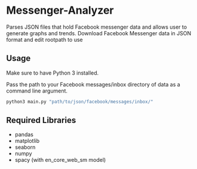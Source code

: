 # Messenger-Analyzer
Parses JSON files that hold Facebook messenger data and allows user to generate graphs and trends. Download Facebook Messenger data in JSON format and edit rootpath to use

## Usage

Make sure to have Python 3 installed.

Pass the path to your Facebook messages/inbox directory of data as a command line argument.

```bash
python3 main.py "path/to/json/facebook/messages/inbox/"
```

## Required Libraries

* pandas
* matplotlib
* seaborn
* numpy
* spacy (with en_core_web_sm model)
